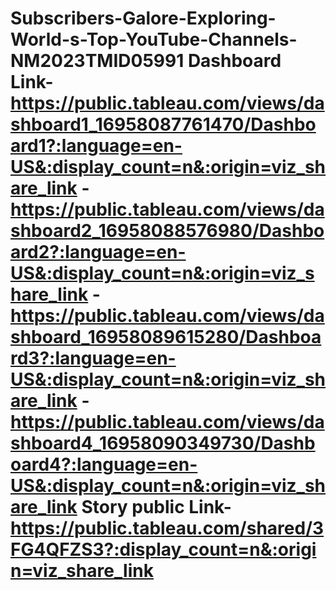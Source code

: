 # Subscribers-Galore-Exploring-World-s-Top-YouTube-Channels-NM2023TMID05991                                                                                                                                                                                                                                                                                                                Dashboard Link-https://public.tableau.com/views/dashboard1_16958087761470/Dashboard1?:language=en-US&:display_count=n&:origin=viz_share_link                                                               -https://public.tableau.com/views/dashboard2_16958088576980/Dashboard2?:language=en-US&:display_count=n&:origin=viz_share_link                                                               -https://public.tableau.com/views/dashboard_16958089615280/Dashboard3?:language=en-US&:display_count=n&:origin=viz_share_link                                                                -https://public.tableau.com/views/dashboard4_16958090349730/Dashboard4?:language=en-US&:display_count=n&:origin=viz_share_link                                                                                                                                                                                                                                              Story public Link-https://public.tableau.com/shared/3FG4QFZS3?:display_count=n&:origin=viz_share_link
